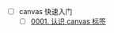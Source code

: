 - [ ] canvas 快速入门
  - [ ] [0001. 认识 canvas 标签](./0001.%20%E8%AE%A4%E8%AF%86%20canvas%20%E6%A0%87%E7%AD%BE/README.md)